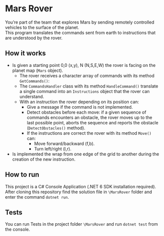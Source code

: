# Mars Rover

You’re part of the team that explores Mars by sending remotely controlled vehicles to the surface of the planet.  
This program translates the commands sent from earth to instructions that are understood by the rover.

## How it works  

 - Is given a starting point 0,0 (x,y), N (N,S,E,W) the rover is facing on the planet map (```Mars``` object).  
   - The rover receives a character array of commands with its method ```GetCommands()```:
   - The ```CommandsHandler``` class with its method ```HandleCommand()``` translate a single command into an ```Instructions``` object that the rover can understand.
   - With an instruction the rover depending on its position can:
      - Give a message if the command is not implemented.
      - Detect obstacles before each move: if a given sequence of commands encounters an obstacle, the rover moves up to the last possible point, aborts the sequence and reports the obstacle (```DetectObstacles()``` method).
      - If the instructions are correct the rover with its method ```Move()``` can:
        - Move forward/backward (f,b).  
        - Turn left/right (l,r).       
 - Is implemented the wrap from one edge of the grid to another during the creation of the new instruction.
 
## How to run

This project is a C# Console Application (.NET 6 SDK installation required).  
After cloning this repository find the solution file in ```\MarsRover``` folder and enter the command ```dotnet run```.
  
## Tests
You can run Tests in the project folder ```\MarsRover``` and run ```dotnet test``` from the console.

